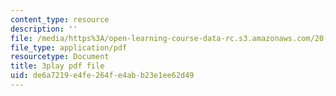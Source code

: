 ```yaml
---
content_type: resource
description: ''
file: /media/https%3A/open-learning-course-data-rc.s3.amazonaws.com/20-219-becoming-the-next-bill-nye-writing-and-hosting-the-educational-show-january-iap-2015/de6a7219e4fe264fe4abb23e1ee62d49_rCG6r6gotZQ.pdf
file_type: application/pdf
resourcetype: Document
title: 3play pdf file
uid: de6a7219-e4fe-264f-e4ab-b23e1ee62d49
---
```

